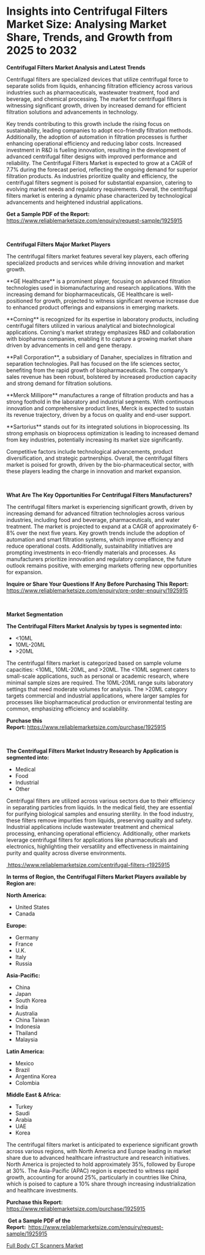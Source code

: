 <p><h1>Insights into Centrifugal Filters Market Size: Analysing Market Share, Trends, and Growth from 2025 to 2032</h1></p><p><strong>Centrifugal Filters Market Analysis and Latest Trends</strong></p>
<p><p>Centrifugal filters are specialized devices that utilize centrifugal force to separate solids from liquids, enhancing filtration efficiency across various industries such as pharmaceuticals, wastewater treatment, food and beverage, and chemical processing. The market for centrifugal filters is witnessing significant growth, driven by increased demand for efficient filtration solutions and advancements in technology. </p><p>Key trends contributing to this growth include the rising focus on sustainability, leading companies to adopt eco-friendly filtration methods. Additionally, the adoption of automation in filtration processes is further enhancing operational efficiency and reducing labor costs. Increased investment in R&D is fueling innovation, resulting in the development of advanced centrifugal filter designs with improved performance and reliability. The Centrifugal Filters Market is expected to grow at a CAGR of 7.7% during the forecast period, reflecting the ongoing demand for superior filtration products. As industries prioritize quality and efficiency, the centrifugal filters segment is poised for substantial expansion, catering to evolving market needs and regulatory requirements. Overall, the centrifugal filters market is entering a dynamic phase characterized by technological advancements and heightened industrial applications.</p></p>
<p><strong>Get a Sample PDF of the Report:&nbsp;</strong> <a href="https://www.reliablemarketsize.com/enquiry/request-sample/1925915?utm_campaign=1103&utm_medium=2&utm_source=Github&utm_content=ia&utm_term=15012025&utm_id=centrifugal-filters">https://www.reliablemarketsize.com/enquiry/request-sample/1925915</a></p>
<p>&nbsp;</p>
<p><strong>Centrifugal Filters Major Market Players</strong></p>
<p><p>The centrifugal filters market features several key players, each offering specialized products and services while driving innovation and market growth. </p><p>**GE Healthcare** is a prominent player, focusing on advanced filtration technologies used in biomanufacturing and research applications. With the increasing demand for biopharmaceuticals, GE Healthcare is well-positioned for growth, projected to witness significant revenue increase due to enhanced product offerings and expansions in emerging markets.</p><p>**Corning** is recognized for its expertise in laboratory products, including centrifugal filters utilized in various analytical and biotechnological applications. Corning's market strategy emphasizes R&D and collaboration with biopharma companies, enabling it to capture a growing market share driven by advancements in cell and gene therapy.</p><p>**Pall Corporation**, a subsidiary of Danaher, specializes in filtration and separation technologies. Pall has focused on the life sciences sector, benefiting from the rapid growth of biopharmaceuticals. The company’s sales revenue has been robust, bolstered by increased production capacity and strong demand for filtration solutions.</p><p>**Merck Millipore** manufactures a range of filtration products and has a strong foothold in the laboratory and industrial segments. With continuous innovation and comprehensive product lines, Merck is expected to sustain its revenue trajectory, driven by a focus on quality and end-user support.</p><p>**Sartorius** stands out for its integrated solutions in bioprocessing. Its strong emphasis on bioprocess optimization is leading to increased demand from key industries, potentially increasing its market size significantly.</p><p>Competitive factors include technological advancements, product diversification, and strategic partnerships. Overall, the centrifugal filters market is poised for growth, driven by the bio-pharmaceutical sector, with these players leading the charge in innovation and market expansion.</p></p>
<p>&nbsp;</p>
<p><strong>What Are The Key Opportunities For Centrifugal Filters Manufacturers?</strong></p>
<p><p>The centrifugal filters market is experiencing significant growth, driven by increasing demand for advanced filtration technologies across various industries, including food and beverage, pharmaceuticals, and water treatment. The market is projected to expand at a CAGR of approximately 6-8% over the next five years. Key growth trends include the adoption of automation and smart filtration systems, which improve efficiency and reduce operational costs. Additionally, sustainability initiatives are prompting investments in eco-friendly materials and processes. As manufacturers prioritize innovation and regulatory compliance, the future outlook remains positive, with emerging markets offering new opportunities for expansion.</p></p>
<p><strong>Inquire or Share Your Questions If Any Before Purchasing This Report:</strong> <a href="https://www.reliablemarketsize.com/enquiry/pre-order-enquiry/1925915?utm_campaign=1103&utm_medium=2&utm_source=Github&utm_content=ia&utm_term=15012025&utm_id=centrifugal-filters">https://www.reliablemarketsize.com/enquiry/pre-order-enquiry/1925915</a></p>
<p>&nbsp;</p>
<p><strong>Market Segmentation</strong></p>
<p><strong>The Centrifugal Filters Market Analysis by types is segmented into:</strong></p>
<p><ul><li><10ML</li><li>10ML-20ML</li><li>>20ML</li></ul></p>
<p><p>The centrifugal filters market is categorized based on sample volume capacities: <10ML, 10ML-20ML, and >20ML. The <10ML segment caters to small-scale applications, such as personal or academic research, where minimal sample sizes are required. The 10ML-20ML range suits laboratory settings that need moderate volumes for analysis. The >20ML category targets commercial and industrial applications, where larger samples for processes like biopharmaceutical production or environmental testing are common, emphasizing efficiency and scalability.</p></p>
<p><strong>Purchase this Report:&nbsp;</strong><a href="https://www.reliablemarketsize.com/purchase/1925915?utm_campaign=1103&utm_medium=2&utm_source=Github&utm_content=ia&utm_term=15012025&utm_id=centrifugal-filters">https://www.reliablemarketsize.com/purchase/1925915</a></p>
<p>&nbsp;</p>
<p><strong>The Centrifugal Filters Market Industry Research by Application is segmented into:</strong></p>
<p><ul><li>Medical</li><li>Food</li><li>Industrial</li><li>Other</li></ul></p>
<p><p>Centrifugal filters are utilized across various sectors due to their efficiency in separating particles from liquids. In the medical field, they are essential for purifying biological samples and ensuring sterility. In the food industry, these filters remove impurities from liquids, preserving quality and safety. Industrial applications include wastewater treatment and chemical processing, enhancing operational efficiency. Additionally, other markets leverage centrifugal filters for applications like pharmaceuticals and electronics, highlighting their versatility and effectiveness in maintaining purity and quality across diverse environments.</p></p>
<p><a href="https://www.reliablemarketsize.com/centrifugal-filters-r1925915?utm_campaign=1103&utm_medium=2&utm_source=Github&utm_content=ia&utm_term=15012025&utm_id=centrifugal-filters">&nbsp;https://www.reliablemarketsize.com/centrifugal-filters-r1925915</a></p>
<p><strong>In terms of Region, the Centrifugal Filters Market Players available by Region are:</strong></p>
<p>
    <p> <strong> North America: </strong>
        <ul>
            <li>United States</li>
            <li>Canada</li>
        </ul>
        </p> 
    <p> <strong> Europe: </strong>
        <ul>
            <li>Germany</li>
            <li>France</li>
            <li>U.K.</li>
            <li>Italy</li>
            <li>Russia</li>
        </ul>
        </p> 
    <p> <strong> Asia-Pacific: </strong>
        <ul>
            <li>China</li>
            <li>Japan</li>
            <li>South Korea</li>
            <li>India</li>
            <li>Australia</li>
            <li>China Taiwan</li>
            <li>Indonesia</li>
            <li>Thailand</li>
            <li>Malaysia</li>
        </ul>
        </p> 
    <p> <strong> Latin America: </strong>
        <ul>
            <li>Mexico</li>
            <li>Brazil</li>
            <li>Argentina Korea</li>
            <li>Colombia</li>
        </ul>
        </p> 
    <p> <strong> Middle East & Africa: </strong>
        <ul>
            <li>Turkey</li>
            <li>Saudi</li>
            <li>Arabia</li>
            <li>UAE</li>
            <li>Korea</li>
        </ul>
    </p>
    </p>
<p><p>The centrifugal filters market is anticipated to experience significant growth across various regions, with North America and Europe leading in market share due to advanced healthcare infrastructure and research initiatives. North America is projected to hold approximately 35%, followed by Europe at 30%. The Asia-Pacific (APAC) region is expected to witness rapid growth, accounting for around 25%, particularly in countries like China, which is poised to capture a 10% share through increasing industrialization and healthcare investments.</p></p>
<p><strong>Purchase this Report: </strong><a href="https://www.reliablemarketsize.com/purchase/1925915?utm_campaign=1103&utm_medium=2&utm_source=Github&utm_content=ia&utm_term=15012025&utm_id=centrifugal-filters">https://www.reliablemarketsize.com/purchase/1925915</a></p>
<p>&nbsp;<strong>Get a Sample PDF of the Report:&nbsp;&nbsp;</strong><a href="https://www.reliablemarketsize.com/enquiry/request-sample/1925915?utm_campaign=1103&utm_medium=2&utm_source=Github&utm_content=ia&utm_term=15012025&utm_id=centrifugal-filters">https://www.reliablemarketsize.com/enquiry/request-sample/1925915</a></p>
<p><strong></strong></p>
<p><p><a href="https://github.com/gdfhhhj/Market-Research-Report-List-7/blob/main/full-body-ct-scanners-market.md?utm_campaign=1103&utm_medium=2&utm_source=Github&utm_content=ia&utm_term=15012025&utm_id=centrifugal-filters">Full Body CT Scanners Market</a></p></p>